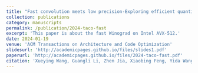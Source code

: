 ```yaml
---
title: "Fast convolution meets low precision-Exploring efficient quantized Winograd convolution on modern CPUs"
collection: publications
category: manuscripts
permalink: /publication/2024-taco-fast
excerpt: 'This paper is about the fast Winograd on Intel AVX-512.'
date: 2024-01-19
venue: 'ACM Transactions on Architecture and Code Optimization'
slidesurl: 'http://academicpages.github.io/files/slides1.pdf'
paperurl: 'http://academicpages.github.io/files/2024-taco-fast.pdf'
citation: 'Xueying Wang, Guangli Li, Zhen Jia, Xiaobing Feng, Yida Wang. (2024). &quot; Fast convolution meets low precision: Exploring efficient quantized Winograd convolution on modern CPUs.&quot; <i>ACM Transactions on Architecture and Code Optimization</i>. 21(1).'
---
```

